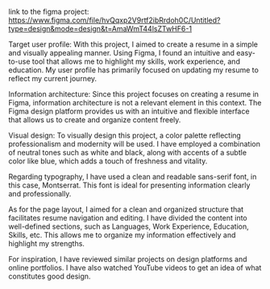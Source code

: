 link to the figma project: https://www.figma.com/file/hvQqxp2V9rtf2ibRrdoh0C/Untitled?type=design&mode=design&t=AmaWmT44lsZTwHF6-1


Target user profile:
With this project, I aimed to create a resume in a simple and visually appealing manner. Using Figma, I found an intuitive and easy-to-use tool that allows me to highlight my skills, work experience, and education. My user profile has primarily focused on updating my resume to reflect my current journey.

Information architecture:
Since this project focuses on creating a resume in Figma, information architecture is not a relevant element in this context. The Figma design platform provides us with an intuitive and flexible interface that allows us to create and organize content freely.

Visual design:
To visually design this project, a color palette reflecting professionalism and modernity will be used. I have employed a combination of neutral tones such as white and black, along with accents of a subtle color like blue, which adds a touch of freshness and vitality.

Regarding typography, I have used a clean and readable sans-serif font, in this case, Montserrat. This font is ideal for presenting information clearly and professionally.

As for the page layout, I aimed for a clean and organized structure that facilitates resume navigation and editing. I have divided the content into well-defined sections, such as Languages, Work Experience, Education, Skills, etc. This allows me to organize my information effectively and highlight my strengths.

For inspiration, I have reviewed similar projects on design platforms and online portfolios. I have also watched YouTube videos to get an idea of what constitutes good design.
